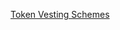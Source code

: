 [Token Vesting Schemes](https://raw.githubusercontent.com/threefoldfoundation/info_grid/master/docs/faq/token_vesting_schemes.md ':include :type=markdown')